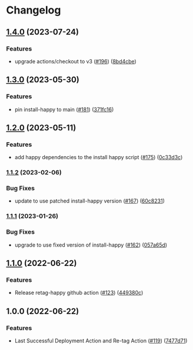 # Changelog

## [1.4.0](https://github.com/chanzuckerberg/github-actions/compare/retag-happy-v1.3.0...retag-happy-v1.4.0) (2023-07-24)


### Features

* upgrade actions/checkout to v3 ([#196](https://github.com/chanzuckerberg/github-actions/issues/196)) ([8bd4cbe](https://github.com/chanzuckerberg/github-actions/commit/8bd4cbe77bd5d616f90bf539bb11b97109cfa510))

## [1.3.0](https://github.com/chanzuckerberg/github-actions/compare/retag-happy-v1.2.0...retag-happy-v1.3.0) (2023-05-30)


### Features

* pin install-happy to main ([#181](https://github.com/chanzuckerberg/github-actions/issues/181)) ([371fc16](https://github.com/chanzuckerberg/github-actions/commit/371fc16845bfb8dd4b1b13b5ec9a56e14e81203c))

## [1.2.0](https://github.com/chanzuckerberg/github-actions/compare/retag-happy-v1.1.2...retag-happy-v1.2.0) (2023-05-11)


### Features

* add happy dependencies to the install happy script ([#175](https://github.com/chanzuckerberg/github-actions/issues/175)) ([0c33d3c](https://github.com/chanzuckerberg/github-actions/commit/0c33d3c782cb6475fe9e8fbca4046ced74789e4a))

### [1.1.2](https://github.com/chanzuckerberg/github-actions/compare/retag-happy-v1.1.1...retag-happy-v1.1.2) (2023-02-06)


### Bug Fixes

* update to use patched install-happy version ([#167](https://github.com/chanzuckerberg/github-actions/issues/167)) ([60c8231](https://github.com/chanzuckerberg/github-actions/commit/60c82314b1b6b416fb6a688e08bae47247bc640b))

### [1.1.1](https://github.com/chanzuckerberg/github-actions/compare/retag-happy-v1.1.0...retag-happy-v1.1.1) (2023-01-26)


### Bug Fixes

* upgrade to use fixed version of install-happy ([#162](https://github.com/chanzuckerberg/github-actions/issues/162)) ([057a65d](https://github.com/chanzuckerberg/github-actions/commit/057a65d3cd2ce807a34c4663d65a70ed69f680f7))

## [1.1.0](https://github.com/chanzuckerberg/github-actions/compare/retag-happy-v1.0.0...retag-happy-v1.1.0) (2022-06-22)


### Features

* Release retag-happy github action ([#123](https://github.com/chanzuckerberg/github-actions/issues/123)) ([449380c](https://github.com/chanzuckerberg/github-actions/commit/449380cc524a5c5d59fef8053f0d5ac484b3d515))

## 1.0.0 (2022-06-22)


### Features

* Last Successful Deployment Action and Re-tag Action ([#119](https://github.com/chanzuckerberg/github-actions/issues/119)) ([7477d71](https://github.com/chanzuckerberg/github-actions/commit/7477d71112ac0a744100f1cd7e8c5f7715f10f69))
